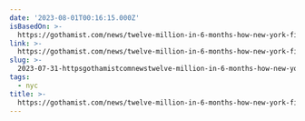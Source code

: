 ```yaml
---
date: '2023-08-01T00:16:15.000Z'
isBasedOn: >-
  https://gothamist.com/news/twelve-million-in-6-months-how-new-york-first-legal-weed-retailer-exceeded-expectations
link: >-
  https://gothamist.com/news/twelve-million-in-6-months-how-new-york-first-legal-weed-retailer-exceeded-expectations
slug: >-
  2023-07-31-httpsgothamistcomnewstwelve-million-in-6-months-how-new-york-first-legal-weed-retailer-exceeded-expectations
tags:
  - nyc
title: >-
  https://gothamist.com/news/twelve-million-in-6-months-how-new-york-first-legal-weed-retailer-exceeded-expectations
---
```


